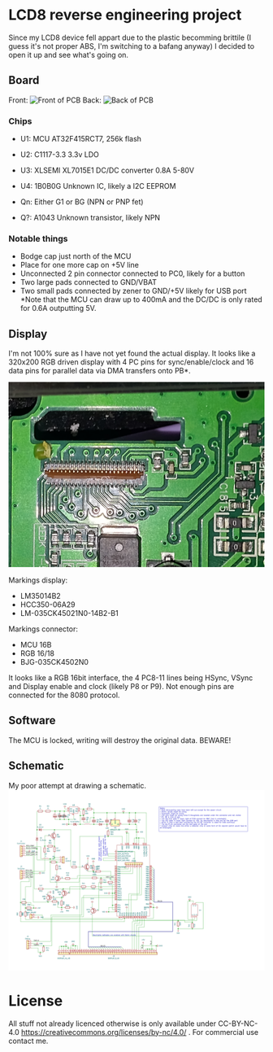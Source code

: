 # LCD8 reverse engineering project

Since my LCD8 device fell appart due to the plastic becomming brittile (I guess it's not proper ABS, I'm switching to a bafang anyway) I decided to open it up and see what's going on.

## Board
Front:
![Front of PCB](https://github.com/consp/lcd8-re/blob/master/img/Front.png)
Back:
![Back of PCB](https://github.com/consp/lcd8-re/blob/master/img/Back-mirror.png)

### Chips

- U1: MCU AT32F415RCT7, 256k flash
- U2: C1117-3.3 3.3v LDO
- U3: XLSEMI XL7015E1 DC/DC converter 0.8A 5-80V
- U4: 1B0B0G Unknown IC, likely a I2C EEPROM 

- Qn: Either G1 or BG (NPN or PNP fet)
- Q?: A1043 Unknown transistor, likely NPN

### Notable things
- Bodge cap just north of the MCU
- Place for one more cap on +5V line
- Unconnected 2 pin connector connected to PC0, likely for a button
- Two large pads connected to GND/VBAT
- Two small pads connected by zener to GND/+5V likely for USB port *Note that the MCU can draw up to 400mA and the DC/DC is only rated for 0.6A outputting 5V.

## Display
I'm not 100% sure as I have not yet found the actual display. It looks like a 320x200 RGB driven display with 4 PC pins for sync/enable/clock and 16 data pins for parallel data via DMA transfers onto PB*.

![LCD connector](https://github.com/consp/lcd8-re/blob/master/img/lcd_connector.jpg)

Markings display: 
- LM35014B2
- HCC350-06A29
- LM-035CK45021N0-14B2-B1

Markings connector:
- MCU 16B
- RGB 16/18
- BJG-035CK4502N0

It looks like a RGB 16bit interface, the 4 PC8-11 lines being HSync, VSync and Display enable and clock (likely P8 or P9). Not enough pins are connected for the 8080 protocol.

## Software
The MCU is locked, writing will destroy the original data. BEWARE!

## Schematic
My poor attempt at drawing a schematic.
![Schematic](https://github.com/consp/lcd8-re/blob/master/img/schematic.svg?raw=true)

# License
All stuff not already licenced otherwise is only available under CC-BY-NC-4.0 https://creativecommons.org/licenses/by-nc/4.0/ . For commercial use contact me.